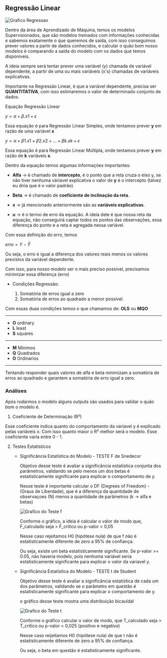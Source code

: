 ## Regressão Linear

![Grafico Regressao](https://s.dicionariofinanceiro.com/imagens/normdist-regression.jpg)


Dentro da área de Aprendizado de Máquina, temos os modelos Supervisionados, que são modelos treinados com informações conhecidas e sabemos exatamente o que queremos de saída, com isso conseguimos prever valores a partir de dados conhecidos, e calcular o quão bom nosso modelos é comparando a saída do modelo com os dados que temos disponíveis.

A ideia sempre será tentar prever uma variável (y) chamada de variável dependente, a partir de uma ou mais variáveis (x's) chamadas de variáveis explicativas.

Importante na Regressão Linear, é que a variável dependente, precisa ser **QUANTITATIVA**, com isso estimaremos o valor de determinado conjunto de dados.

Equação Regressão Linear

$y = \alpha + \beta.x1 + \epsilon$

Essa equação é para Regressão Linear Simples, onde tentamos prever **y** em razão de uma variável **x**


$y = \alpha + \beta1.x1 + \beta2.x2 + ... + \beta k.x k + \epsilon$

Essa equação é para Regressão Linear Múltipla, onde tentamos prever **y** em razão de **k** variáveis **x**.

Dentro da equação temos algumas informações importantes:

* **Alfa** -> é chamado de **intercepto**, é o ponto que a reta cruza o eixo y, se não tiver nenhuma váriavel explicativa o valor de **y** é o intercepto (talvez eu diria que é o valor padrão).

* **Beta** -> é chamado de **coeficiente de inclinação da reta**.

* **x** ->  já mencionado anteriormente são as **variáveis explicativas**.

* **u** -> é o termo de erro da equação. A ideia dele é que nossa reta da equação, não conseguirá captar todos os pontos das observações, essa diferença do ponto e a reta é agregada nessa variável.

Com essa definição do erro, temos

$erro = Y - Ŷ$

Ou seja, o erro é igual a diferença dos valores reais menos os valores previstos da variável dependente.

Com isso, para nosso modelo ser o mais preciso possível, precisamos minimizar essa diferença (erro)

* Condições Regressão:

    1. Somatória de erros igual a zero
    2. Somatória de erros ao quadrado a menor possível.

Com essas duas condições temos o que chamamos de: **OLS** ou **MQO**

___
- **O** ordinary 
- **L** least
- **S** squares
___
- **M** Mínimos
- **Q** Quadrados
- **O** Ordinarios
___

Tentando responder quais valores de alfa e beta minimizam a somatória de erros ao quadrado e garantem a somatória de erro igual a zero.

### Análises

Após rodarmos o modelo alguns outputs são usados para validar o quão bom o modelo é.

1. Coeficiente de Determinação (R²)

Esse coeficiente indica quanto do comportamento da variavel y é explicado pelas variáveis x. Com isso quanto maior o R² melhor será o modelo.
Esse coeficiente varia entre 0 - 1.

2. Testes Estatísticos

    * Significância Estatística do Modelo - TESTE F de Snedecor
        <p> Objetivo desse teste é avaliar a significância estatística conjunta dos parâmetros, validando se pelo menos um dos betas é estatísticamente significante para explicar o comportamento de y.</p>
        <p> Nesse teste é importante calcular o DF (Degrees of Freedom) - (Graus de Liberdade), que é a diferença da quantidade de observaçoes (N) menos a quantidade de parâmetros (k -> alfa e betas)</p>

        ![Grafico do Teste f](https://e7.pngegg.com/pngimages/830/362/png-clipart-f-distribution-f-test-percentile-statistics-test-statistic-others.png)

        Conforme o gráfico, a ideia é calcular o valor de modo
        que, F_calculado seja > F_critico ou p-valor < 0,05

        Nesse caso rejeitamos H0 (hipótese nula) de que f não é estatísticamente diferente de zero a 95% de confiança.

        Ou seja, existe um beta estatisticamente significante.
        Se p-valor >= 0.05, não haveria modelo, pois nenhuma variável seria estatisticamente significante para explicar o valor da variavel y.


    * Significância Estatística do Modelo - TESTE t de Student
        <p> Objetivo desse teste é avaliar a significância estatística de cada um dos parâmetros, validando se o parâmetro em questão é estatísticamente significante para explicar o comportamento de y.</p>
        <p>o gráfico desse teste mostra uma distribuição bicauldal</p>

        ![Grafico do Teste t](https://upload.wikimedia.org/wikipedia/commons/thumb/7/7a/Teste_T_Gr%C3%A1fico_bicaudal_v2.png/300px-Teste_T_Gr%C3%A1fico_bicaudal_v2.png)

        Conforme o gráfico calcular o valor de modo,
        que T_calculado seja > T_critico ou p-valor < 0,025 (positivo e negativo)

        Nesse caso reijeitamos H0 (hipótese nula) de que t não é estatísticamente diferente de zero a 95% de confiança.

        Ou seja, o beta em questão é estatisticamente significante.



